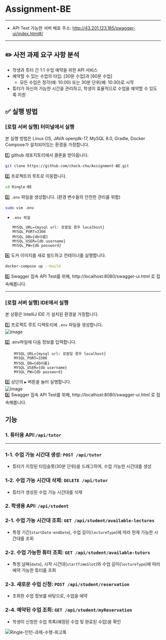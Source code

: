 # Assignment-BE

---

- API Test 가능한 서버 배포 주소: http://43.201.123.185/swagger-ui/index.html#/

---

## ✏️ 사전 과제 요구 사항 분석

- 학생과 튜터 간 1:1 수업 예약을 위한 API 서비스
- 예약할 수 있는 수업의 타입: [30분 수업]과 [60분 수업]
    - 모든 수업은 정각(예: 10:00) 또는 30분 단위(예: 10:30)로 시작
- 튜터가 자신의 가능한 시간을 관리하고, 학생이 효율적으로 수업을 예약할 수 있도록 지원

## ✅ 실행 방법

### [로컬 서버 실행] 터미널에서 실행

본 실행 방법은 Linux OS, JAVA openjdk-17, MySQL 8.0, Gradle, Docker Compose가 설치되어있는 환경을 가정합니다.


1️⃣ github 레포지토리에서 클론을 받아옵니다.
```bash
git clone https://github.com/chock-cho/Assignment-BE.git
```

2️⃣ 프로젝트의 루트로 이동합니다.
```bash
cd Ringle-BE
```

3️⃣ `.env` 파일을 생성합니다. (환경 변수들의 안전한 관리를 위함) 
```bash
sudo vim .env
```

- `.env 파일`
    
    ```
    MYSQL_URL={mysql url: 로컬일 경우 localhost}
    MYSQL_PORT=3306
    MYSQL_DB={db이름}
    MYSQL_USER={db username}
    MYSQL_PW={db password}
    ```
    

4️⃣ 도커 이미지를 새로 빌드하고 컨테이너를 실행합니다. 
```bash
docker-compose up --build 
```

5️⃣ Swagger 접속
API Test를 위해,  http://localhost:8080/swagger-ui.html 로 접속해봅니다.

---
### [로컬 서버 실행] IDE에서 실행
본 상황은 IntelliJ  IDE 가 설치된 환경을 가정합니다.

1️⃣ 프로젝트 루트 디렉토리에 `.env` 파일을 생성합니다.
<br> ![image](https://github.com/user-attachments/assets/81b7b0b1-89db-4fd4-86f1-645569628701)

2️⃣ .env파일에 다음 정보를 입력합니다.

```
    MYSQL_URL={mysql url: 로컬일 경우 localhost}
    MYSQL_PORT=3306
    MYSQL_DB={db이름}
    MYSQL_USER={db username}
    MYSQL_PW={db password}
```
    
3️⃣ 상단의 `▶️` 버튼을 눌러 실행합니다.<br>
![image](https://github.com/user-attachments/assets/ec64bd17-6922-4257-91de-f029b5dfce5c)
<br>
4️⃣ Swagger 접속
API Test를 위해,  http://localhost:8080/swagger-ui.html 로 접속해봅니다.

## 기능

### 1. 튜터용 API:`/api/tutor`

---

### 1-1. 수업 가능 시간대 생성: `POST /api/tutor`

- 튜터가 지정된 타임슬롯(30분 단위)을 드래그하여, 수업 가능한 시간대를 생성

### 1-2. 수업 가능 시간대 삭제: `DELETE /api/tutor`

- 튜터가 생성된 수업 가능 시간대를 삭제

### 2. 학생용 API: `/api/student`

### 2-1. 수업 가능 시간대 조회: `GET /api/student/available-lectures`

- 특정 기간(`startDate-endDate`), 수업 길이(`lectureType`)에 따라 현재 가능한 시간대를 조회

### 2-2. 수업 가능한 튜터 조회: `GET /api/student/available-tutors`

- 특정 날짜(`date`), 시작 시간대(`startTimeSlot`)와 수업 길이(`lectureType`)에 따라 예약 가능한 튜터를 조회

### 2-3. 새로운 수업 신청: `POST /api/student/reservation`

- 조회한 수업 정보를 바탕으로, 수업을 예약

### 2-4. 예약된 수업 조회: `GET /api/student/myReservation`

- 학생이 신청한 수업 목록(예정된 수업 및 완료된 수업)을 확인

![Ringle-인턴-과제-수행-회고록](https://github.com/user-attachments/assets/f73da75a-ccb4-41fd-a50d-d743b8d87b1f)
